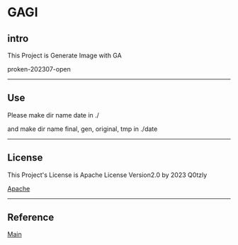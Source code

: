# GAGI

## intro

This Project is Generate Image with GA

proken-202307-open

***
## Use

Please make dir name date in ./

and make dir name final, gen, original, tmp in ./date

***
## License

This Project's License is Apache License Version2.0 by 2023 Q0tzly

[Apache](https://github.com/Q0tzly/GAGI/blob/main/LICENSE)

***
## Reference

[Main](https://qiita.com/YottyPG/items/1c0cff4d37b8d7a8924e)

